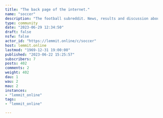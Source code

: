 ```yaml
---
title: "The back page of the internet." 
name: "soccer"
description: "The football subreddit. News, results and discussion about the beautiful game."
type: community
date: "2023-06-29 12:34:50"
draft: false
nsfw: false
actor_id: "https://lemmit.online/c/soccer"
host: lemmit.online
lastmod: "1969-12-31 19:00:00"
published: "2023-06-22 15:25:57"
subscribers: 7
posts: 402
comments: 2
weight: 402
dau: 1
wau: 2
mau: 2
instances:
- "lemmit_online"
tags: 
- "lemmit_online"

---
```

